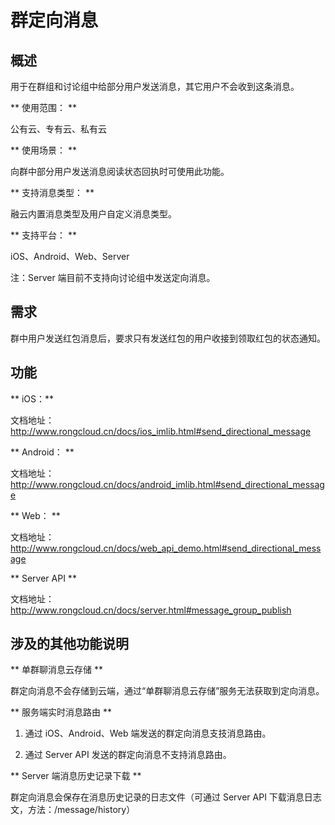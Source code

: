 # 群定向消息

## 概述


用于在群组和讨论组中给部分用户发送消息，其它用户不会收到这条消息。

** 使用范围： ** 

公有云、专有云、私有云

** 使用场景： ** 

向群中部分用户发送消息阅读状态回执时可使用此功能。

** 支持消息类型： ** 

融云内置消息类型及用户自定义消息类型。

** 支持平台： **

iOS、Android、Web、Server

注：Server 端目前不支持向讨论组中发送定向消息。

## 需求

群中用户发送红包消息后，要求只有发送红包的用户收接到领取红包的状态通知。


## 功能

** iOS：**

文档地址：http://www.rongcloud.cn/docs/ios_imlib.html#send_directional_message

** Android： **

文档地址：http://www.rongcloud.cn/docs/android_imlib.html#send_directional_message

** Web： **

文档地址：http://www.rongcloud.cn/docs/web_api_demo.html#send_directional_message

** Server API **

文档地址：http://www.rongcloud.cn/docs/server.html#message_group_publish

## 涉及的其他功能说明

** 单群聊消息云存储 **

群定向消息不会存储到云端，通过“单群聊消息云存储”服务无法获取到定向消息。

** 服务端实时消息路由 **

1. 通过 iOS、Android、Web 端发送的群定向消息支技消息路由。

2. 通过 Server API 发送的群定向消息不支持消息路由。

** Server 端消息历史记录下载 **

群定向消息会保存在消息历史记录的日志文件（可通过 Server API 下载消息日志文，方法：/message/history）